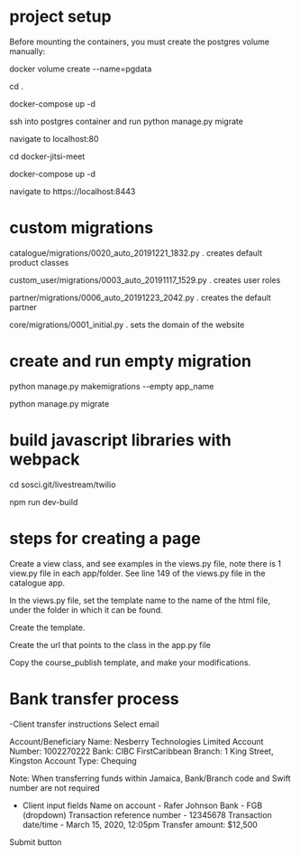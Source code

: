 # project setup

Before mounting the containers, you must create the postgres volume manually:

docker volume create --name=pgdata

cd .

docker-compose up -d

ssh into postgres container and run python manage.py migrate

navigate to localhost:80

cd docker-jitsi-meet

docker-compose up -d

navigate to https://localhost:8443


# custom migrations

catalogue/migrations/0020_auto_20191221_1832.py . creates default product classes

custom_user/migrations/0003_auto_20191117_1529.py .  creates user roles

partner/migrations/0006_auto_20191223_2042.py . creates the default partner

core/migrations/0001_initial.py . sets the domain of the website

# create and run empty migration

python manage.py makemigrations --empty app_name

python manage.py migrate

# build javascript libraries with webpack

cd sosci.git/livestream/twilio

npm run dev-build

# steps for creating a page

Create a view class, and see examples in the views.py file, note there is 1 view.py file in each app/folder.
See line 149 of the views.py file in the catalogue app.

In the views.py file, set the template name to the name of the html file, under the folder in which it can be found. 

Create the template. 

Create the url that points to the class in the app.py file 

Copy the course_publish template, and make your modifications. 

# Bank transfer process

-Client transfer instructions
Select email

Account/Beneficiary Name: Nesberry Technologies Limited
Account Number: 1002270222
Bank: CIBC FirstCaribbean
Branch: 1 King Street, Kingston
Account Type: Chequing

Note: When transferring funds within Jamaica, Bank/Branch code and Swift number are not required


- Client input fields
Name on account - Rafer Johnson
Bank - FGB (dropdown)
Transaction reference number - 12345678
Transaction date/time - March 15, 2020, 12:05pm
Transfer amount: $12,500

Submit button